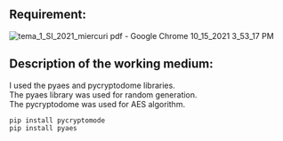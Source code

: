 ## Requirement: ##
![tema_1_SI_2021_miercuri pdf - Google Chrome 10_15_2021 3_53_17 PM](https://user-images.githubusercontent.com/79144278/137490103-66dbf1fd-158e-431f-a19a-9a802ab661a4.png)
## Description of the working medium: ##
I used the pyaes and pycryptodome libraries. <br />
The pyaes library was used for random generation. <br /> 
The pycryptodome was used for AES algorithm.
```
pip install pycryptomode
pip install pyaes
```
